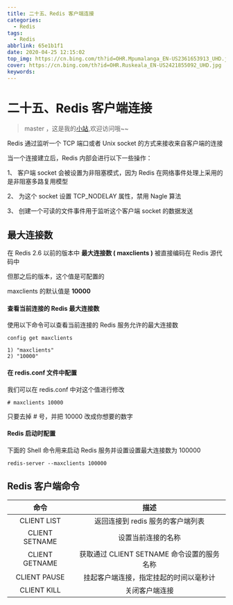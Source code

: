 ```yaml
---
title: 二十五、Redis 客户端连接
categories:
  - Redis
tags:
  - Redis
abbrlink: 65e1b1f1
date: 2020-04-25 12:15:02
top_img: https://cn.bing.com/th?id=OHR.Mpumalanga_EN-US2361653913_UHD.jpg
cover: https://cn.bing.com/th?id=OHR.Ruskeala_EN-US2421855092_UHD.jpg
keywords:  
---
```

# 二十五、Redis 客户端连接
> master ，这是我的[小站](https://www.tryrun.top),欢迎访问哦~~

Redis 通过监听一个 TCP 端口或者 Unix socket 的方式来接收来自客户端的连接

当一个连接建立后，Redis 内部会进行以下一些操作：

1、 客户端 socket 会被设置为非阻塞模式，因为 Redis 在网络事件处理上采用的是非阻塞多路复用模型

2、 为这个 socket 设置 TCP_NODELAY 属性，禁用 Nagle 算法

3、 创建一个可读的文件事件用于监听这个客户端 socket 的数据发送

## 最大连接数

在 Redis 2.6 以前的版本中 **最大连接数 ( maxclients )** 被直接编码在 Redis 源代码中

但那之后的版本，这个值是可配置的

maxclients 的默认值是 **10000**

#### 查看当前连接的 Redis 最大连接数

使用以下命令可以查看当前连接的 Redis 服务允许的最大连接数

```
config get maxclients

1) "maxclients"
2) "10000"
```

#### 在 redis.conf 文件中配置

我们可以在 redis.conf 中对这个值进行修改

```
# maxclients 10000  
```

只要去掉 # 号，并把 10000 改成你想要的数字

#### Redis 启动时配置

下面的 Shell 命令用来启动 Redis 服务并设置设置最大连接数为 100000

```
redis-server --maxclients 100000
```

## Redis 客户端命令

|      命令      |                    描述                    |
| :------------: | :----------------------------------------: |
|  CLIENT LIST   |     返回连接到 redis 服务的客户端列表      |
| CLIENT SETNAME |             设置当前连接的名称             |
| CLIENT GETNAME | 获取通过 CLIENT SETNAME 命令设置的服务名称 |
|  CLIENT PAUSE  |   挂起客户端连接，指定挂起的时间以毫秒计   |
|  CLIENT KILL   |               关闭客户端连接               |